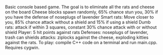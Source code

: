 Basic console based game. The goal is to eliminate all the rats and cheese on the board
Cheese blocks spawn randomly, 65% chance stun you, 30% if you have the defense of noseplugs of lavender
Smart rats: Move closer to you, 85% chance attack without a shield and 15% if using a shield
Dumb rats: attack if within 3 squares, constant 30% chance attack with or without shield
Player: 5 hit points against rats
Defenses: noseplugs of lavender, trash can shields
attacks: ziplocks against the cheese, exploding kitties against the rats.
To play: compile C++ code on a terminal and run main.cpp. Requires cygwin.
